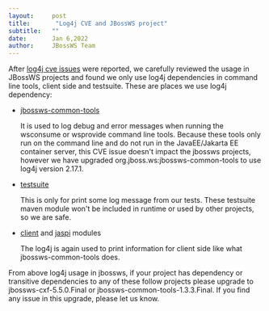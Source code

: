 ```yaml
---
layout:     post
title:       "Log4j CVE and JBossWS project"
subtitle:   ""
date:       Jan 6,2022
author:     JBossWS Team
---
```

After [log4j cve issues](https://logging.apache.org/log4j/2.x/security.html) were reported, we carefully
reviewed the usage in JBossWS projects and found we only use log4j dependencies in command line tools, client side
and testsuite. These are places we use log4j dependency:

- [jbossws-common-tools](https://github.com/jbossws/jbossws-common-tools)

  It is used to log debug and error messages when running the wsconsume or wsprovide command line tools.
  Because these tools only run on the command line and do not run in the JavaEE/Jakarta EE container
  server, this CVE issue doesn't impact the jbossws projects, however
  we have upgraded org.jboss.ws:jbossws-common-tools to use log4j version 2.17.1.

- [testsuite](https://github.com/jbossws/jbossws-cxf/tree/main/modules/testsuite)

  This is only for print some log message from our tests. These testsuite maven module won't be included in 
  runtime or used by other projects, so we are safe. 

- [client](https://github.com/jbossws/jbossws-cxf/tree/main/modules/client) and [jaspi](https://github.com/jbossws/jbossws-cxf/tree/main/modules/jaspi) modules

  The log4j is again used to print information for client side like what jbossws-common-tools does. 

From above log4j usage in jbossws, if your project has dependency or transitive dependencies to any of these follow projects
please upgrade to jbossws-cxf-5.5.0.Final or jbossws-common-tools-1.3.3.Final. If you find any issue in this upgrade, please 
let us know. 


